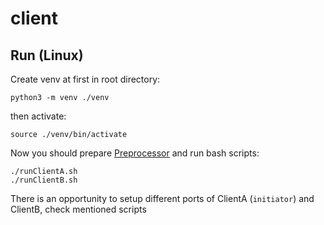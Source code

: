 # client

## Run (Linux)

Create venv at first in root directory:
```
python3 -m venv ./venv
```
then activate:

```
source ./venv/bin/activate
```

Now you should prepare [Preprocessor](https://github.com/MIPT-2PC/preprocessor) and run bash scripts:

```
./runClientA.sh
./runClientB.sh
```
There is an opportunity to setup different ports of ClientA (`initiator`) and ClientB, check mentioned scripts
